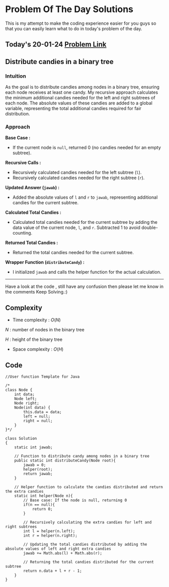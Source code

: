 # Problem Of The Day Solutions

This is my attempt to make the coding experience easier for you guys so that you can easily learn what to do in today's problem of the day.

## Today's 20-01-24 [Problem Link](https://www.geeksforgeeks.org/problems/distribute-candies-in-a-binary-tree/1)
## Distribute candies in a binary tree

### Intuition
As the goal is to distribute candies among nodes in a binary tree, ensuring each node receives at least one candy. My recursive approach calculates the minimum additional candies needed for the left and right subtrees of each node. The absolute values of these candies are added to a global variable, representing the total additional candies required for fair distribution.

### Approach

**Base Case :**
   - If the current node is `null`, returned 0 (no candies needed for an empty subtree).

**Recursive Calls :**
   - Recursively calculated candies needed for the left subtree (`l`).
   - Recursively calculated candies needed for the right subtree (`r`).

**Updated Answer (`jawab`) :**
   - Added the absolute values of `l` and `r` to `jawab`, representing additional candies for the current subtree.

**Calculated Total Candies :**
   - Calculated total candies needed for the current subtree by adding the data value of the current node, `l`, and `r`. Subtracted 1 to avoid double-counting.

**Returned Total Candies :**
   - Returned the total candies needed for the current subtree.

**Wrapper Function (`distributeCandy`) :**
   - I initialized `jawab` and calls the helper function for the actual calculation.

---
Have a look at the code , still have any confusion then please let me know in the comments
Keep Solving.:)

## Complexity
- Time complexity : $O(N)$
<!-- Add your time complexity here, e.g. $$O())$$ -->
$N$ : number of nodes in the binary tree

$H$ :  height of the binary tree
- Space complexity : $O(H)$
<!-- Add your space complexity here, e.g. $$O(n)$$ -->

## Code
```
//User function Template for Java

/*
class Node {
    int data;
    Node left;
    Node right;
    Node(int data) {
        this.data = data;
        left = null;
        right = null;
    }
}*/

class Solution
{
    static int jawab;
    
    // Function to distribute candy among nodes in a binary tree
    public static int distributeCandy(Node root){
        jawab = 0;
        helper(root);
        return jawab;
    }
    
    // Helper function to calculate the candies distributed and return the extra candies
    static int helper(Node n){
        // Base case: If the node is null, returning 0
        if(n == null){
            return 0;
        }
        
        // Recursively calculating the extra candies for left and right subtrees
        int l = helper(n.left);
        int r = helper(n.right);
        
        // Updating the total candies distributed by adding the absolute values of left and right extra candies
        jawab += Math.abs(l) + Math.abs(r);
        
        // Returning the total candies distributed for the current subtree
        return n.data + l + r - 1;
    }
}

```

